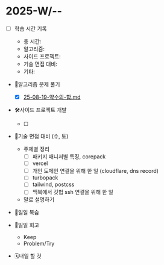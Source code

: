 <!-- 예시: 2025-W32/08-06-수 -->

# 2025-W/--

- [ ] 학습 시간 기록

  - 총 시간:
  - 알고리즘:
  - 사이드 프로젝트:
  - 기술 면접 대비:
  - 기타:

- 🧠알고리즘 문제 풀기

  - [x] [25-08-19-약수의-합.md](./25-08-19-약수의-합.md)

- 🛠️사이드 프로젝트 개발

  - [ ]

- 🤝기술 면접 대비 (수, 토)

  - 주제별 정리
    - [ ] 패키지 매니저별 특징, corepack
    - [ ] vercel
    - [ ] 개인 도메인 연결을 위해 한 일 (cloudflare, dns record)
    - [ ] turbopack
    - [ ] tailwind, postcss
    - [ ] 맥북에서 깃헙 ssh 연결을 위해 한 일
  - 말로 설명하기

- 🔄일일 복습

- 🔄일일 회고

  - Keep
  - Problem/Try

- 🗓️내일 할 것
